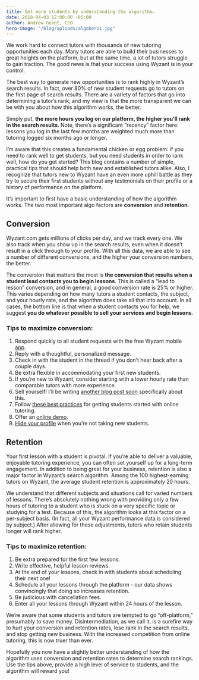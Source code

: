 ```yaml
---
title: Get more students by understanding the algorithm.
date: 2018-04-03 12:00:00 -05:00
author: Andrew Geant, CEO
hero-image: "/blog/uploads/algohero1.jpg"
---
```


We work hard to connect tutors with thousands of new tutoring opportunities each day. Many tutors are able to build their businesses to great heights on the platform, but at the same time, a lot of tutors struggle to gain traction. The good news is that your success using Wyzant is in your control.
 
The best way to generate new opportunities is to rank highly in Wyzant’s search results. In fact, over 80% of new student requests go to tutors on the first page of search results. There are a variety of factors that go into determining a tutor’s rank, and my view is that the more transparent we can be with you about how this algorithm works, the better.
 
Simply put, **the more hours you log on our platform, the higher you’ll rank in the search results**. Note, there’s a significant “recency” factor here: lessons you log in the last few months are weighted much more than tutoring logged six months ago or longer.
 
I’m aware that this creates a fundamental chicken or egg problem: if you need to rank well to get students, but you need students in order to rank well, how do you get started? This blog contains a number of simple, practical tips that should help both new and established tutors alike. Also, I recognize that tutors new to Wyzant have an even more uphill battle as they try to secure their first students without any testimonials on their profile or a history of performance on the platform.
 
It’s important to first have a basic understanding of how the algorithm works. The two most important algo factors are **conversion** and **retention**.
 
## Conversion
 
Wyzant.com gets millions of clicks per day, and we track every one. We also track when you show up in the search results, even when it doesn’t result in a click through to your profile. With all this data, we are able to see a number of different conversions, and the higher your conversion numbers, the better.
 
The conversion that matters the most is **the conversion that results when a student lead contacts you to begin lessons**. This is called a “lead to lesson” conversion, and in general, a good conversion rate is 25% or higher. This varies depending on how many tutors a student contacts, the subject, and your hourly rate, and the algorithm does take all that into account. In all cases, the bottom line is that when a student contacts you for help, we suggest **you do whatever possible to sell your services and begin lessons**.
 
### Tips to maximize conversion:
 
1. Respond quickly to all student requests with the free Wyzant mobile [app](https://www.wyzant.com/app).
2. Reply with a thoughtful, personalized message.
3. Check in with the student in the thread if you don’t hear back after a couple days.
4. Be extra flexible in accommodating your first new students.
5. If you’re new to Wyzant, consider starting with a lower hourly rate than comparable tutors with more experience.
6. Sell yourself! I’ll be writing [another blog post soon](https://www.wyzant.com/tutor/tips) specifically about this.
7. Follow [these best practices](https://www.wyzant.com/blog/tutor/tips-for-getting-students-on-board-with-online-lessons/) for getting students started with online tutoring.
8. Offer an [online demo](https://www.wyzant.com/blog/tutor/giving-a-great-online-demo/).
9. [Hide your profile](https://www.wyzant.com/tutor/settings/status) when you’re not taking new students.
 
## Retention
 
Your first lesson with a student is pivotal. If you’re able to deliver a valuable, enjoyable tutoring experience, you can often set yourself up for a long-term engagement. In addition to being great for your business, retention is also a major factor in Wyzant’s search algorithm. Among the 100 highest-earning tutors on Wyzant, the average student retention is approximately 20 hours.
 
We understand that different subjects and situations call for varied numbers of lessons. There’s absolutely nothing wrong with providing only a few hours of tutoring to a student who is stuck on a very specific topic or studying for a test. Because of this, the algorithm looks at this factor on a per-subject basis. (In fact, all your Wyzant performance data is considered by subject.) After allowing for these adjustments, tutors who retain students longer will rank higher.
 
### Tips to maximize retention:
 
1. Be extra prepared for the first few lessons.
2. Write effective, helpful lesson reviews.
3. At the end of your lessons, check in with students about scheduling their next one!
4. Schedule all your lessons through the platform - our data shows convincingly that doing so increases retention.
5. Be judicious with cancellation fees.
6. Enter all your lessons through Wyzant within 24 hours of the lesson.
 
We’re aware that some students and tutors are tempted to go “off-platform,” presumably to save money. Disintermediation, as we call it, is a surefire way to hurt your conversion and retention rates, lose rank in the search results, and stop getting new business. With the increased competition from online tutoring, this is now truer than ever.
 
Hopefully you now have a slightly better understanding of how the algorithm uses conversion and retention rates to determine search rankings. Use the tips above, provide a high level of service to students, and the algorithm will reward you!
